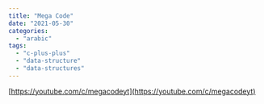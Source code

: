 ```yaml
---
title: "Mega Code"
date: "2021-05-30"
categories:
  - "arabic"
tags:
  - "c-plus-plus"
  - "data-structure"
  - "data-structures"
---
```


[https://youtube.com/c/megacodeyt](https://youtube.com/c/megacodeyt)
